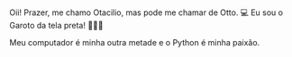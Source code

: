 Oii! Prazer, me chamo Otacilio, mas pode me chamar de Otto. 💻 
Eu sou o Garoto da tela preta! 🧑🏽‍💻 

Meu computador é minha outra metade e o Python é minha paixão. 
